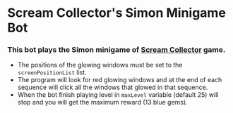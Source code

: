 # Scream Collector's Simon Minigame Bot
### This bot plays the Simon minigame of [Scream Collector]( https://store.steampowered.com/app/726390/Scream_Collector/ " Scream Collector on Steam") game.
* The positions of the glowing windows must be set to the `screenPositionList` list.
* The program will look for red glowing windows and at the end of each sequence will click all the windows that glowed in that sequence.
* When the bot finish playing level in `maxLevel` variable (default 25) will stop and you will get the maximum reward (13 blue gems).